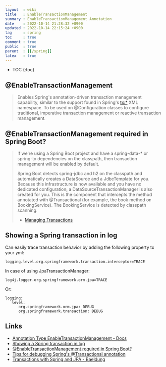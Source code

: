 ```yaml
---
layout  : wiki
title   : EnableTransactionManagement
summary : EnableTransactionManagement Annotation
date    : 2022-10-14 21:28:32 +0900
updated : 2022-10-14 22:15:24 +0900
tag     : spring
toc     : true
comment : true
public  : true
parent  : [[/spring]]
latex   : true
---
```

* TOC
{:toc}

## @EnableTransactionManagement

> Enables Spring's annotation-driven transaction management capability, similar to the support found in Spring's <tx:*> XML namespace. To be used on @Configuration classes to configure traditional, imperative transaction management or reactive transaction management.

## @EnableTransactionManagement required in Spring Boot?

> If we're using a Spring Boot project and have a spring-data-* or spring-tx dependencies on the classpath, then transaction management will be enabled by default.
> 
> Spring Boot detects spring-jdbc and h2 on the classpath and automatically creates a DataSource and a JdbcTemplate for you. Because this infrastructure is now available and you have no dedicated configuration, a DataSourceTransactionManager is also created for you. This is the component that intercepts the method annotated with @Transactional (for example, the book method on BookingService). The BookingService is detected by classpath scanning.
> 
> - [Managing Transactions](https://spring.io/guides/gs/managing-transactions/)

## Showing a Spring transaction in log

Can easily trace transaction behavior by adding the following property to your yml:

```
logging.level.org.springframework.transaction.interceptor=TRACE
```

In case of using JpaTransactionManager:

```
log4j.logger.org.springframework.orm.jpa=TRACE
```

Or:

```
logging:
   level:
      org.springframework.orm.jpa: DEBUG
      org.springframework.transaction: DEBUG
```

## Links

- [Annotation Type EnableTransactionManagement - Docs](https://docs.spring.io/spring-framework/docs/current/javadoc-api/org/springframework/transaction/annotation/EnableTransactionManagement.html)
- [Showing a Spring transaction in log](https://stackoverflow.com/questions/1965454/showing-a-spring-transaction-in-log)
- [@EnableTransactionManagement required in Spring Boot?](https://stackoverflow.com/questions/40724100/enabletransactionmanagement-in-spring-boot)
- [Tips for debugging Spring's @Transactional annotation](https://tim.mattison.org/java-hacks/tips-for-debugging-springs-transactional-annotation)
- [Transactions with Spring and JPA - Baeldung](https://www.baeldung.com/transaction-configuration-with-jpa-and-spring)